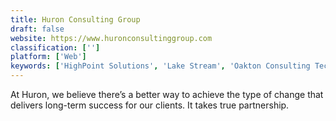 ```yaml
---
title: Huron Consulting Group
draft: false 
website: https://www.huronconsultinggroup.com
classification: ['']
platform: ['Web']
keywords: ['HighPoint Solutions', 'Lake Stream', 'Oakton Consulting Technology', 'OneSource Virtual', 'PwC Consulting', 'Tieto', 'TopBloc', 'Visual South']
---
```

At Huron, we believe there’s a better way to achieve the type of change that delivers long-term success for our clients. It takes true partnership.